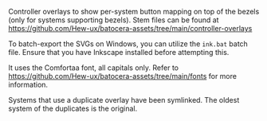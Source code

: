 Controller overlays to show per-system button mapping on top of the bezels (only for systems supporting bezels). Stem files can be found at https://github.com/Hew-ux/batocera-assets/tree/main/controller-overlays

To batch-export the SVGs on Windows, you can utilize the `ink.bat` batch file. Ensure that you have Inkscape installed before attempting this.

It uses the Comfortaa font, all capitals only. Refer to https://github.com/Hew-ux/batocera-assets/tree/main/fonts for more information.

Systems that use a duplicate overlay have been symlinked. The oldest system of the duplicates is the original.

